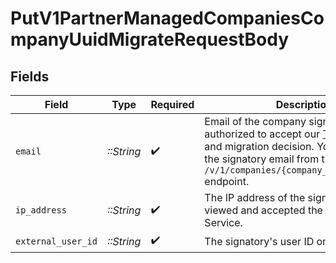 # PutV1PartnerManagedCompaniesCompanyUuidMigrateRequestBody


## Fields

| Field                                                                                                                                                                                                                                          | Type                                                                                                                                                                                                                                           | Required                                                                                                                                                                                                                                       | Description                                                                                                                                                                                                                                    |
| ---------------------------------------------------------------------------------------------------------------------------------------------------------------------------------------------------------------------------------------------- | ---------------------------------------------------------------------------------------------------------------------------------------------------------------------------------------------------------------------------------------------- | ---------------------------------------------------------------------------------------------------------------------------------------------------------------------------------------------------------------------------------------------- | ---------------------------------------------------------------------------------------------------------------------------------------------------------------------------------------------------------------------------------------------- |
| `email`                                                                                                                                                                                                                                        | *::String*                                                                                                                                                                                                                                     | :heavy_check_mark:                                                                                                                                                                                                                             | Email of the company signatory who is authorized to accept our [Terms of Service](https://flows.gusto.com/terms) and migration decision. You can retrieve the signatory email from the `GET /v/1/companies/{company_id}/signatories` endpoint. |
| `ip_address`                                                                                                                                                                                                                                   | *::String*                                                                                                                                                                                                                                     | :heavy_check_mark:                                                                                                                                                                                                                             | The IP address of the signatory who viewed and accepted the Terms of Service.                                                                                                                                                                  |
| `external_user_id`                                                                                                                                                                                                                             | *::String*                                                                                                                                                                                                                                     | :heavy_check_mark:                                                                                                                                                                                                                             | The signatory's user ID on your platform.                                                                                                                                                                                                      |